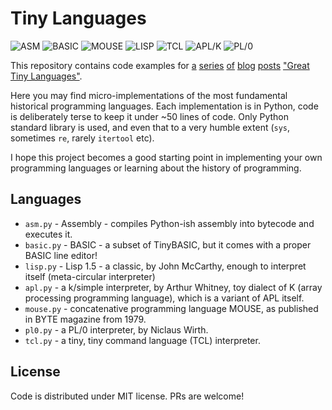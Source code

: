 # Tiny Languages

![ASM](https://img.shields.io/badge/ASM-38_LOC-green)
![BASIC](https://img.shields.io/badge/BASIC-53_LOC-green)
![MOUSE](https://img.shields.io/badge/MOUSE-55_LOC-yellow)
![LISP](https://img.shields.io/badge/LISP-39_LOC-green)
![TCL](https://img.shields.io/badge/TCL-48_LOC-green)
![APL/K](https://img.shields.io/badge/APL/K-45_LOC-green)
![PL/0](https://img.shields.io/badge/PL/0-74_LOC-yellow)

This repository contains code examples for [a](https://zserge.com/posts/langs-asm) [series](https://zserge.com/posts/langs-basic) [of](https://zserge.com/posts/langs-mouse) [blog](https://zserge.com/posts/langs-lisp) [posts](https://zserge.com/posts/langs-apl) ["Great Tiny Languages"](https://zserge.com/posts/langs-pl0/).

Here you may find micro-implementations of the most fundamental historical programming languages. Each implementation is in Python, code is deliberately terse to keep it under ~50 lines of code. Only Python standard library is used, and even that to a very humble extent (`sys`, sometimes `re`, rarely `itertool` etc).

I hope this project becomes a good starting point in implementing your own programming languages or learning about the history of programming.

## Languages

* `asm.py` - Assembly - compiles Python-ish assembly into bytecode and executes it.
* `basic.py` - BASIC - a subset of TinyBASIC, but it comes with a proper BASIC line editor!
* `lisp.py` - Lisp 1.5 - a classic, by John McCarthy, enough to interpret itself (meta-circular interpreter)
* `apl.py` - a k/simple interpreter, by Arthur Whitney, toy dialect of K (array processing programming language), which is a variant of APL itself.
* `mouse.py` - concatenative programming language MOUSE, as published in BYTE magazine from 1979.
* `pl0.py` - a PL/0 interpreter, by Niclaus Wirth.
* `tcl.py` - a tiny, tiny command language (TCL) interpreter.

## License

Code is distributed under MIT license. PRs are welcome!

